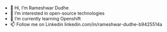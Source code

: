 - 👋 Hi, I’m Rameshwar Dudhe
- 👀 I’m interested in open-source technologies
- 🌱 I’m currently learning Openshift
- 📫 Follow me on Linkedin linkedin.com/in/rameshwar-dudhe-b9425514a

<!---
rndudhe1808/rndudhe1808 is a ✨ special ✨ repository because its `README.md` (this file) appears on your GitHub profile.
You can click the Preview link to take a look at your changes.
--->
